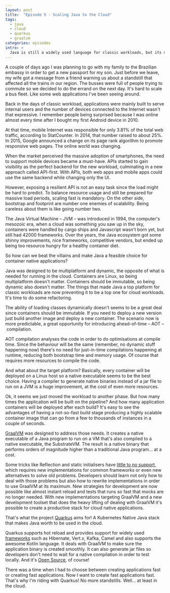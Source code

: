 ```yaml
---
layout: post
title:  "Episode 5 - Scaling Java to the Cloud"
tags:
  - java
  - cloud
  - quarkus
  - graalvm
categories: episodes
intro: >
  Java is still a widely used language for classic workloads, but its main characteristics are preventing the same adoption for cloud workloads. On this episode, I had a moment to think about scalability when things got bad with the public transportation.
---
```


A couple of days ago I was planning to go with my family to the Brazilian embassy in order to get a new passport for my son. Just before we leave, my wife got a message from a friend warning us about a standstill that affected all the trains in our region. The busses were full of people trying to commute so we decided to do the errand on the next day. It's hard to scale a bus fleet. Like some web applications I've been seeing around.

Back in the days of classic workload, applications were mainly built to serve internal users and the number of devices connected to the Internet wasn't that expressive. I remember people being surprised because I was online almost every time after I bought my first Android device in 2010.

At that time, mobile Internet was responsible for only 3.81% of the total web traffic, according to StatCounter. In 2014, that number raised to about 25%. In 2015, Google announced a change on its page rank algorithm to promote responsive web pages. The online world was changing.

When the market perceived the massive adoption of smartphones, the need to support mobile devices became a must-have. APIs started to gain visibility as the perfect backend for the new workload, culminating in a new approach called API-first. With APIs, both web apps and mobile apps could use the same backend while changing only the UI.

However, exposing a resilient API is not an easy task since the load might be hard to predict. To balance resource usage and still be prepared for massive load periods, scaling fast is mandatory. On the other side, bootstrap and footprint are number one enemies of scalability. Being careless about them is like going number two.

The Java Virtual Machine – JVM – was introduced in 1994, the computer's mesozoic era, when a cloud was something you saw up in the sky, containers were handled by cargo ships and Javascript wasn't born yet, but still had 42000 frameworks. Over the years, the Java ecosystem got some shinny improvements, nice frameworks, competitive vendors, but ended up being too resource hungry for a healthy container diet.

So how can we beat the villains and make Java a feasible choice for container native applications?

Java was designed to be multiplatform and dynamic, the opposite of what is needed for running in the cloud. Containers are Linux, so being multiplatform doesn't matter. Containers should be immutable, so being dynamic also doesn't matter. The things that made Java a top platform for classic workloads are now preventing it to be a top one for cloud workloads. It's time to do some refactoring.

The ability of loading classes dynamically doesn't seems to be a great deal since containers should be immutable. If you need to deploy a new version just build another image and deploy a new container. The scenario now is more predictable, a great opportunity for introducing ahead-of-time – AOT – compilation.

AOT compilation analyses the code in order to do optimisations at compile time. Since the behaviour will be the same (remember, no dynamic stuff happening now) there's no need for just-in-time compilations happening at runtime, reducing both bootstrap time and memory usage. Of course that requires more resources to compile the code.

And what about the target platform? Basically, every container will be deployed on a Linux host so a native executable seems to be the best choice. Having a compiler to generate native binaries instead of a jar file to run on a JVM is a huge improvement, at the cost of even more resources.

Ok, it seems we just moved the workload to another phase. But how many times the application will be built on the pipeline? And how many application containers will be deployed after each build? It's easy to see the advantages of having a not-so-fast build stage producing a highly scalable container image that can go from a few to thousands of instances in a couple of seconds.

[GraalVM][graalvm] was designed to address those needs. It creates a native executable of a Java program to run on a VM that's also compiled to a native executable, the SubstrateVM. The result is a native binary that performs orders of magnitude higher than a traditional Java program... at a cost.

Some tricks like Reflection and static initialisers have [little to no support][graalvm_limitations], which requires new implementations for common frameworks or even new alternatives to solve old problems. Developers should learn not only how to deal with those problems but also how to rewrite implementations in order to use GraalVM at its maximum. New strategies for development are now possible like almost instant reload and tests that runs so fast that mocks are no longer needed. With new implementations targeting GraalVM and a new development toolset that does the heavy lifting of dealing with GraalVM it's possible to create a productive stack for cloud native applications.

That's what the project [Quarkus][quarkus] aims for! A Kubernetes Native Java stack that makes Java worth to be used in the cloud.

Quarkus supports hot reload and provides support for widely used [frameworks][quarkus_extensions] such as Hibernate, Vert.x, Kafka, Camel and also supports the awesome Kotlin language. It deals with GraalVM to make sure the application binary is created smoothly. It can also generate jar files so developers don't need to wait for a native compilation in order to test locally. And it's [Open Source][quarkus_code], of course!

There was a time when I had to choose between creating applications fast or creating fast applications. Now I want to create fast applications fast. That's why I'm riding with Quarkus! No more standstills. Well... at least in the cloud.

[graalvm]: <https://www.graalvm.org/>
[graalvm_limitations]: <https://github.com/oracle/graal/blob/master/substratevm/LIMITATIONS.md>
[quarkus]: <https://quarkus.io/>
[quarkus_extensions]: <https://quarkus.io/extensions/>
[quarkus_code]: <https://github.com/quarkusio/quarkus>
